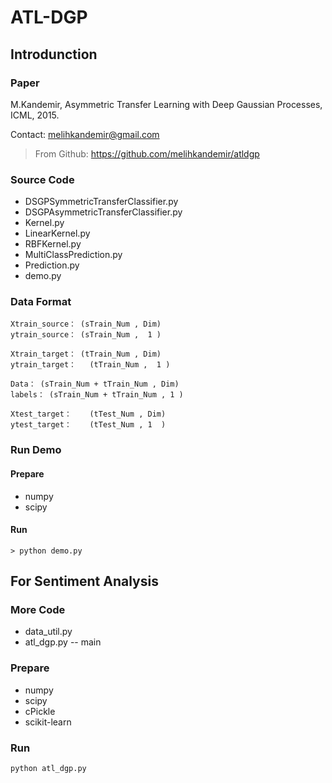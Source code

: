 # ATL-DGP

## Introdunction 

### Paper

M.Kandemir, Asymmetric Transfer Learning with Deep Gaussian Processes, ICML, 2015.

Contact: melihkandemir@gmail.com

> From Github: https://github.com/melihkandemir/atldgp

### Source Code

* DSGPSymmetricTransferClassifier.py
* DSGPAsymmetricTransferClassifier.py
* Kernel.py
* LinearKernel.py
* RBFKernel.py
* MultiClassPrediction.py
* Prediction.py
* demo.py

### Data Format

```
Xtrain_source： (sTrain_Num , Dim)
ytrain_source： (sTrain_Num ,  1 )

Xtrain_target： (tTrain_Num , Dim)
ytrain_target：	 (tTrain_Num ,  1 )

Data： (sTrain_Num + tTrain_Num , Dim)
labels： (sTrain_Num + tTrain_Num , 1 )

Xtest_target：	 (tTest_Num , Dim)
ytest_target：	 (tTest_Num , 1  ) 
```

### Run Demo

#### Prepare

* numpy
* scipy

#### Run

```
> python demo.py
```

## For Sentiment Analysis

### More Code

* data_util.py
* atl_dgp.py -- main

### Prepare

* numpy
* scipy
* cPickle
* scikit-learn

### Run

```
python atl_dgp.py
```





